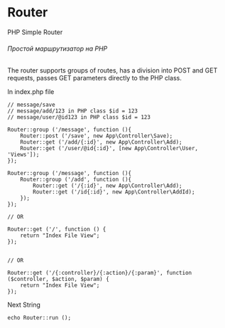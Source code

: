 # Router
PHP Simple Router
###### Простой маршрутизатор на PHP

The router supports groups of routes, has a division into POST and GET requests, passes GET parameters directly to the PHP class.

In index.php file

```
// message/save
// message/add/123 in PHP class $id = 123
// message/user/@id123 in PHP class $id = 123

Router::group ('/message', function (){
    Router::post ('/save', new App\Controller\Save);
    Router::get ('/add/{:id}', new App\Controller\Add);
    Router::get ('/user/@id{:id}', [new App\Controller\User, 'Views']);
});

Router::group ('/message', function (){
    Router::group ('/add', function (){
        Router::get ('/{:id}', new App\Controller\Add);
        Router::get ('/id{:id}', new App\Controller\AddId);
    });
});

// OR

Router::get ('/', function () {
    return "Index File View";
});


// OR

Router::get ('/{:controller}/{:action}/{:param}', function ($controller, $action, $param) {
    return "Index File View";
});

```
Next String

```
echo Router::run ();
```
